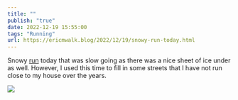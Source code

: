 ```yaml
---
title: ""
publish: "true"
date: 2022-12-19 15:55:00
tags: "Running"
url: https://ericmwalk.blog/2022/12/19/snowy-run-today.html
---
```


Snowy [run](http://www.strava.com/activities/8268035508) today that was slow going as there was a nice sheet of ice under as well. However, I used this time to fill in some streets that I have not run close to my house over the years.

![](https://ericmwalk.blog/uploads/2023/d95a455a32.png)